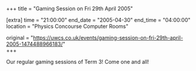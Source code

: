 +++
title = "Gaming Session on Fri 29th April 2005"

[extra]
time = "21:00:00"
end_date = "2005-04-30"
end_time = "04:00:00"
location = "Physics Concourse Computer Rooms"

original = "https://uwcs.co.uk/events/gaming-session-on-fri-29th-april-2005-1474488966183/"    
+++

Our regular gaming sessions of Term 3\! Come one and all\!

